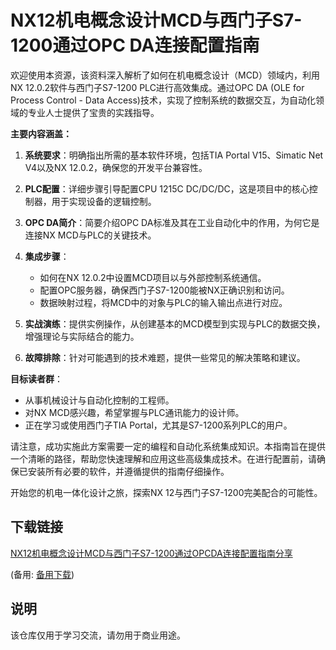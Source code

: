 # NX12机电概念设计MCD与西门子S7-1200通过OPC DA连接配置指南

欢迎使用本资源，该资料深入解析了如何在机电概念设计（MCD）领域内，利用NX 12.0.2软件与西门子S7-1200 PLC进行高效集成。通过OPC DA (OLE for Process Control - Data Access)技术，实现了控制系统的数据交互，为自动化领域的专业人士提供了宝贵的实践指导。

**主要内容涵盖：**
1. **系统要求**：明确指出所需的基本软件环境，包括TIA Portal V15、Simatic Net V4以及NX 12.0.2，确保您的开发平台兼容性。
   
2. **PLC配置**：详细步骤引导配置CPU 1215C DC/DC/DC，这是项目中的核心控制器，用于实现设备的逻辑控制。

3. **OPC DA简介**：简要介绍OPC DA标准及其在工业自动化中的作用，为何它是连接NX MCD与PLC的关键技术。

4. **集成步骤**：
   - 如何在NX 12.0.2中设置MCD项目以与外部控制系统通信。
   - 配置OPC服务器，确保西门子S7-1200能被NX正确识别和访问。
   - 数据映射过程，将MCD中的对象与PLC的输入输出点进行对应。

5. **实战演练**：提供实例操作，从创建基本的MCD模型到实现与PLC的数据交换，增强理论与实际结合的能力。

6. **故障排除**：针对可能遇到的技术难题，提供一些常见的解决策略和建议。

**目标读者群**：
- 从事机械设计与自动化控制的工程师。
- 对NX MCD感兴趣，希望掌握与PLC通讯能力的设计师。
- 正在学习或使用西门子TIA Portal，尤其是S7-1200系列PLC的用户。

请注意，成功实施此方案需要一定的编程和自动化系统集成知识。本指南旨在提供一个清晰的路径，帮助您快速理解和应用这些高级集成技术。在进行配置前，请确保已安装所有必要的软件，并遵循提供的指南仔细操作。

开始您的机电一体化设计之旅，探索NX 12与西门子S7-1200完美配合的可能性。

## 下载链接
[NX12机电概念设计MCD与西门子S7-1200通过OPCDA连接配置指南分享](https://pan.quark.cn/s/e5887f361401) 

(备用: [备用下载](https://pan.baidu.com/s/1dxqwiOShLh9e9_vCrvJKPA?pwd=1234))

## 说明

该仓库仅用于学习交流，请勿用于商业用途。
